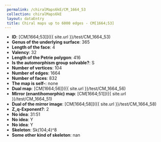 ```yaml
--- 
 permalink: /chiralMaps6kE/CM_1664_53 
 collection: chiralMaps6kE
 layout: dataEntry
 title: Chiral maps up to 6000 edges - CM[1664;53]
---
```


- **ID**: [CM[1664;53]]({{ site.url }}/test/CM_1664_53)
- **Genus of the underlying surface**: 365
- **Length of the face**: 4
- **Valency**: 32
- **Length of the Petrie polygon**: 416
- **Is the automorphism group solvable?**: S
- **Number of vertices**: 104
- **Number of edges**: 1664
- **Number of faces**: 832
- **The map is self-**: none
- **Dual map**: [CM[1664;56]]({{ site.url }}/test/CM_1664_56)
- **Mirror (enantihomorphic) map**: [CM[1664;51]]({{ site.url }}/test/CM_1664_51)
- **Dual of the mirror image**: [CM[1664;58]]({{ site.url }}/test/CM_1664_58)
- **Z_q-Exponent?**: 2
- **No idea**:  31:51
- **No idea**: Y
- **No idea**: Y
- **Skeleton**: Sk(104;4)^8
- **Some other kind of skeleton**: nan

